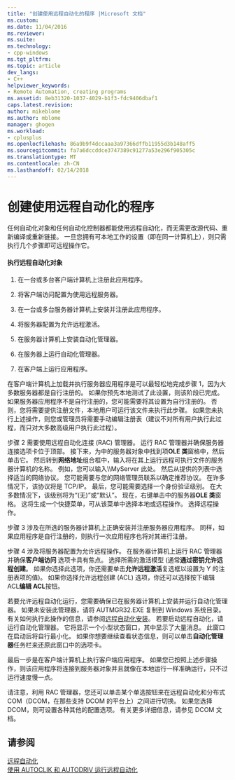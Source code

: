 ```yaml
---
title: "创建使用远程自动化的程序 |Microsoft 文档"
ms.custom: 
ms.date: 11/04/2016
ms.reviewer: 
ms.suite: 
ms.technology:
- cpp-windows
ms.tgt_pltfrm: 
ms.topic: article
dev_langs:
- C++
helpviewer_keywords:
- Remote Automation, creating programs
ms.assetid: 8eb31320-1037-4029-b1f3-fdc9406dbaf1
caps.latest.revision: 
author: mikeblome
ms.author: mblome
manager: ghogen
ms.workload:
- cplusplus
ms.openlocfilehash: 86a9b9f4dccaaa3a97366dffb11955d3b148aff5
ms.sourcegitcommit: fa7a6dccddce3747389c91277a53e296f905305c
ms.translationtype: MT
ms.contentlocale: zh-CN
ms.lasthandoff: 02/14/2018
---
```

# <a name="creating-programs-that-use-remote-automation"></a>创建使用远程自动化的程序
任何自动化对象和任何自动化控制器都能使用远程自动化，而无需更改源代码、重新编译或重新链接。 一旦您拥有可本地工作的设置（即在同一计算机上），则只需执行几个步骤即可远程操作它。  
  
#### <a name="to-execute-the-remote-automation-object"></a>执行远程自动化对象  
  
1.  在一台或多台客户端计算机上注册此应用程序。  
  
2.  将客户端访问配置为使用远程服务器。  
  
3.  在一台或多台服务器计算机上安装并注册此应用程序。  
  
4.  将服务器配置为允许远程激活。  
  
5.  在服务器计算机上安装自动化管理器。  
  
6.  在服务器上运行自动化管理器。  
  
7.  在客户端上运行应用程序。  
  
 在客户端计算机上加载并执行服务器应用程序是可以最轻松地完成步骤 1，因为大多数服务器都是自行注册的。 如果你预先本地测试了此设置，则该阶段已完成。 如果服务器应用程序不是自行注册的，您可能需要将其设置为自行注册的。 否则，您将需要提供注册文件，本地用户可运行该文件来执行此步骤。 如果您未执行上述操作，则您或管理员将需要手动编辑注册表（建议不对所有用户执行此过程，而只对大多数高级用户执行此过程）。  
  
 步骤 2 需要使用远程自动化连接 (RAC) 管理器。 运行 RAC 管理器并确保服务器连接选项卡位于顶部。 接下来，为中的服务器对象中找到项**OLE 类**窗格中，然后单击它。 然后转到**网络地址**组合框中，输入将在其上运行远程可执行文件的服务器计算机的名称。 例如，您可以输入\\\MyServer 此处。 然后从提供的列表中选择适当的网络协议。 您可能需要与您的网络管理员联系以确定推荐协议。 在许多情况下，该协议将是 TCP/IP。 最后，您可能需要选择一个身份验证级别。 在大多数情况下，该级别将为“(无)”或“默认”。 现在，右键单击中的服务器**OLE 类**窗格。 这将生成一个快捷菜单，可从该菜单中选择本地或远程操作。 选择远程操作。  
  
 步骤 3 涉及在所选的服务器计算机上正确安装并注册服务器应用程序。 同样，如果应用程序是自行注册的，则执行一次应用程序也将对其进行注册。  
  
 步骤 4 涉及将服务器配置为允许远程操作。 在服务器计算机上运行 RAC 管理器并确保**客户端访问** 选项卡具有焦点。 选择所需的激活模型 (通常**通过密钥允许远程创建**。 如果你选择此选项，你还需要单击**允许远程激活**复选框以设置为 Y 的注册表项的值)。 如果你选择允许远程创建 (ACL) 选项，你还可以选择按下编辑 ACL**编辑 ACL**按钮。  
  
 若要允许远程自动化运行，您需要确保已在服务器计算机上安装并运行自动化管理器。 如果未安装此管理器，请将 AUTMGR32.EXE 复制到 Windows 系统目录。 有关如何执行此操作的信息，请参阅[远程自动化安装](../mfc/remote-automation-installation.md)。 若要启动远程自动化，请运行自动化管理器。 它将显示一个小型状态窗口，其中显示了大量消息。 此窗口在启动后将自行最小化。 如果你想要继续查看状态信息，则可以单击**自动化管理器**任务栏来还原此窗口中的选项卡。  
  
 最后一步是在客户端计算机上执行客户端应用程序。 如果您已按照上述步骤操作，则该应用程序将连接到服务器对象并且就像在本地运行一样准确运行，只不过运行速度慢一点。  
  
 请注意，利用 RAC 管理器，您还可以单击某个单选按钮来在远程自动化和分布式 COM（DCOM，在那些支持 DCOM 的平台上）之间进行切换。 如果您选择 DCOM，则可设置各种其他的配置选项。 有关更多详细信息，请参见 DCOM 文档。  
  
## <a name="see-also"></a>请参阅  
 [远程自动化](../mfc/remote-automation.md)   
 [使用 AUTOCLIK 和 AUTODRIV 运行远程自动化](../mfc/running-remote-automation-using-autoclik-and-autodriv.md)

